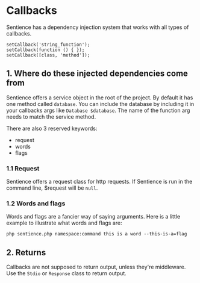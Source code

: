 # Callbacks

Sentience has a dependency injection system that works with all types of callbacks.
```
setCallback('string_function');
setCallback(function () { });
setCallback([class, 'method']);
```

## 1. Where do these injected dependencies come from

Sentience offers a service object in the root of the project. By default it has one method called `database`. You can include the database by including it in your callbacks args like `Database $database`. The name of the function arg needs to match the service method.

There are also 3 reserved keywords:
- request
- words
- flags

### 1.1 Request

Sentience offers a request class for http requests. If Sentience is run in the command line, $request will be `null`.

### 1.2 Words and flags

Words and flags are a fancier way of saying arguments. Here is a little example to illustrate what words and flags are:

```
php sentience.php namespace:command this is a word --this-is-a=flag
```

## 2. Returns

Callbacks are not supposed to return output, unless they're middleware. Use the `Stdio` or `Response` class to return output.
